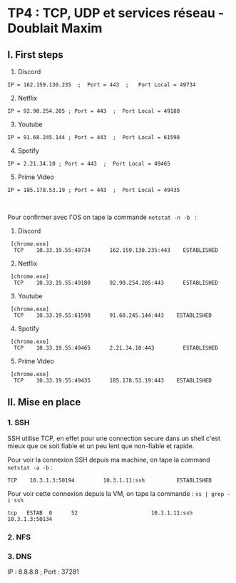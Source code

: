 # TP4 : TCP, UDP et services réseau - Doublait Maxim

## I. First steps


1. Discord 

``IP = 162.159.130.235  ;  Port = 443  ;   Port Local = 49734 `` 

2. Netflix

``IP = 92.90.254.205 ; Port = 443  ;  Port Local = 49180``

3. Youtube

``IP = 91.68.245.144 ; Port = 443  ;  Port Local = 61598``

4. Spotify 

``IP = 2.21.34.10 ; Port = 443  ;  Port Local = 49465``

5. Prime Video 

``IP = 185.178.53.19 ; Port = 443  ;  Port Local = 49435``

<br> 

Pour confirmer avec l'OS on tape la commande ``netstat -n -b `` : <br>

1. Discord 
```
 [chrome.exe]
  TCP    10.33.19.55:49734      162.159.130.235:443    ESTABLISHED
```

2. Netflix 
```
 [chrome.exe]
  TCP    10.33.19.55:49180      92.90.254.205:443      ESTABLISHED
``` 

3. Youtube 
```
 [chrome.exe]
  TCP    10.33.19.55:61598      91.68.245.144:443    ESTABLISHED
```

4. Spotify 
```
 [chrome.exe]
  TCP    10.33.19.55:49465      2.21.34.10:443         ESTABLISHED
```

5. Prime Video 
```
 [chrome.exe]
  TCP    10.33.19.55:49435      185.178.53.19:443    ESTABLISHED
```

## II. Mise en place

### 1. SSH 

SSH utilise TCP, en effet pour une connection secure dans un shell c'est mieux que ce soit fiable et un peu lent que non-fiable et rapide.

Pour voir la connexion SSH depuis ma machine, on tape la command ``netstat -a -b`` : <br>
```
TCP    10.3.1.3:50194         10.3.1.11:ssh          ESTABLISHED
```
Pour voir cette connexion depuis la VM, on tape la commande : ``ss | grep -i ssh``
```
tcp   ESTAB  0      52                       10.3.1.11:ssh       10.3.1.3:50134
```

### 2. NFS 





### 3. DNS 

IP : 8.8.8.8  ; Port  : 37281 